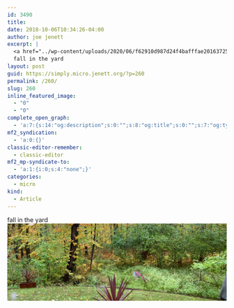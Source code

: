 ```yaml
---
id: 3490
title: 
date: 2018-10-06T10:34:26-04:00
author: joe jenett
excerpt: |
  <a href="../wp-content/uploads/2020/06/f62910d987d24f4bafffae2016372557.jpg"><img src="../wp-content/uploads/2020/06/f62910d987d24f4bafffae2016372557.jpg" width="600" height="211" style="height: auto;" class="sunlit_image"></a>
  fall in the yard
layout: post
guid: https://simply.micro.jenett.org/?p=260
permalink: /260/
slug: 260
inline_featured_image:
  - "0"
  - "0"
complete_open_graph:
  - 'a:7:{s:14:"og:description";s:0:"";s:8:"og:title";s:0:"";s:7:"og:type";s:0:"";s:12:"twitter:card";s:7:"summary";s:15:"twitter:creator";s:0:"";s:19:"twitter:description";s:0:"";s:8:"og:image";s:0:"";}'
mf2_syndication:
  - 'a:0:{}'
classic-editor-remember:
  - classic-editor
mf2_mp-syndicate-to:
  - 'a:1:{i:0;s:4:"none";}'
categories:
  - micro
kind:
  - Article
---
```

fall in the yard<br>[<img loading="lazy" src="../wp-content/uploads/2020/06/f62910d987d24f4bafffae2016372557-scaled-1.jpg">](../wp-content/uploads/2020/06/f62910d987d24f4bafffae2016372557-scaled-1.jpg)  